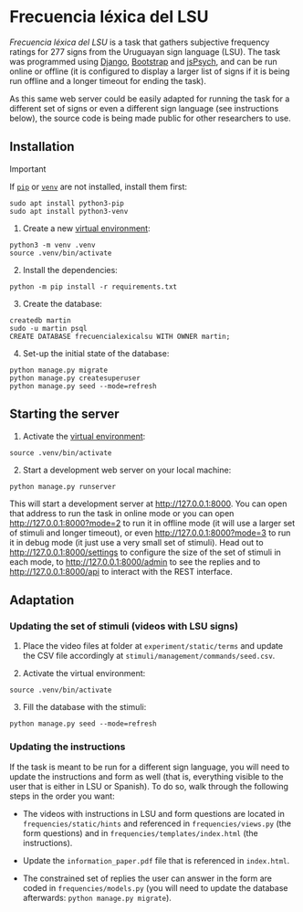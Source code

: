 # Frecuencia léxica del LSU

_Frecuencia léxica del LSU_ is a task that gathers subjective frequency ratings for 277 signs from the Uruguayan sign language (LSU). The task was programmed using [Django](https://www.djangoproject.com/), [Bootstrap](https://getbootstrap.com) and [jsPsych](https://www.jspsych.org), and can be run online or offline (it is configured to display a larger list of signs if it is being run offline and a longer timeout for ending the task).

As this same web server could be easily adapted for running the task for a different set of signs or even a different sign language (see instructions below), the source code is being made public for other researchers to use.

## Installation

> [!IMPORTANT]
> If [`pip`](https://docs.python.org/3/library/ensurepip.html) or
> [`venv`](https://docs.python.org/3/library/venv.html) are not installed,
> install them first:
>
> ```
> sudo apt install python3-pip
> sudo apt install python3-venv
> ```

1. Create a new [virtual environment](https://docs.python.org/3/library/venv.html):

```
python3 -m venv .venv
source .venv/bin/activate
```

2. Install the dependencies:

```
python -m pip install -r requirements.txt
```

3. Create the database:

```
createdb martin
sudo -u martin psql
CREATE DATABASE frecuencialexicalsu WITH OWNER martin;
```

4. Set-up the initial state of the database:

```
python manage.py migrate
python manage.py createsuperuser
python manage.py seed --mode=refresh
```

## Starting the server

1. Activate the [virtual environment](https://docs.python.org/3/library/venv.html):

```
source .venv/bin/activate
```

2. Start a development web server on your local machine:

```
python manage.py runserver
```

This will start a development server at http://127.0.0.1:8000. You can open that address to run the task in online mode or you can open http://127.0.0.1:8000?mode=2 to run it in offline mode (it will use a larger set of stimuli and longer timeout), or even http://127.0.0.1:8000?mode=3 to run it in debug mode (it just use a very small set of stimuli). Head out to http://127.0.0.1:8000/settings to configure the size of the set of stimuli in each mode, to http://127.0.0.1:8000/admin to see the replies and to http://127.0.0.1:8000/api to interact with the REST interface.

## Adaptation

### Updating the set of stimuli (videos with LSU signs)

1. Place the video files at folder at `experiment/static/terms` and update the CSV file accordingly at `stimuli/management/commands/seed.csv`.

2. Activate the virtual environment:

```
source .venv/bin/activate
```

3. Fill the database with the stimuli:

```
python manage.py seed --mode=refresh
```

### Updating the instructions

If the task is meant to be run for a different sign language, you will need to update the instructions
and form as well (that is, everything visible to the user that is either in LSU or Spanish). To do so,
walk through the following steps in the order you want:

* The videos with instructions in LSU and form questions are located in `frequencies/static/hints`
and referenced in `frequencies/views.py` (the form questions) and in
`frequencies/templates/index.html` (the instructions).

* Update the `information_paper.pdf` file that is referenced in `index.html`.

* The constrained set of replies the user can answer in the form are coded in `frequencies/models.py`
(you will need to update the database afterwards: `python manage.py migrate`).
